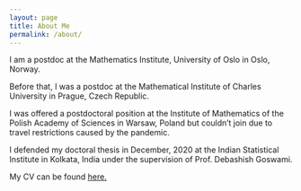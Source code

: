```yaml
---
layout: page
title: About Me
permalink: /about/
---
```


I am a postdoc at the Mathematics Institute, University of Oslo in Oslo, Norway.

Before that, I was a postdoc at the Mathematical Institute of Charles University in Prague, Czech Republic.

I was offered a postdoctoral position at the Institute of Mathematics of the Polish Academy of Sciences in Warsaw, Poland but couldn’t join due to travel restrictions caused by the pandemic.

I defended my doctoral thesis in December, 2020 at the Indian Statistical Institute in Kolkata, India under the supervision of Prof. Debashish Goswami.

My CV can be found [here.](suvrajit-bhattacharjee-cv.pdf)
